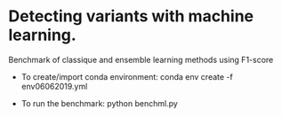 # Detecting variants with machine learning.

Benchmark of classique and ensemble learning methods using F1-score

- To create/import conda environment: conda env create -f env06062019.yml

- To run the benchmark: python benchml.py
 
